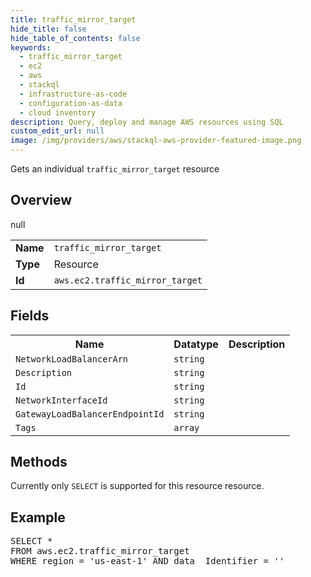 ```yaml
---
title: traffic_mirror_target
hide_title: false
hide_table_of_contents: false
keywords:
  - traffic_mirror_target
  - ec2
  - aws
  - stackql
  - infrastructure-as-code
  - configuration-as-data
  - cloud inventory
description: Query, deploy and manage AWS resources using SQL
custom_edit_url: null
image: /img/providers/aws/stackql-aws-provider-featured-image.png
---
```

Gets an individual <code>traffic_mirror_target</code> resource

## Overview
<table><tbody>
<tr><td><b>Name</b></td><td><code>traffic_mirror_target</code></td></tr>
<tr><td><b>Type</b></td><td>Resource</td></tr>
null
<tr><td><b>Id</b></td><td><code>aws.ec2.traffic_mirror_target</code></td></tr>
</tbody></table>

## Fields
<table><tbody>
<tr><th>Name</th><th>Datatype</th><th>Description</th></tr>
<tr><td><code>NetworkLoadBalancerArn</code></td><td><code>string</code></td><td></td></tr><tr><td><code>Description</code></td><td><code>string</code></td><td></td></tr><tr><td><code>Id</code></td><td><code>string</code></td><td></td></tr><tr><td><code>NetworkInterfaceId</code></td><td><code>string</code></td><td></td></tr><tr><td><code>GatewayLoadBalancerEndpointId</code></td><td><code>string</code></td><td></td></tr><tr><td><code>Tags</code></td><td><code>array</code></td><td></td></tr>
</tbody></table>

## Methods
Currently only <code>SELECT</code> is supported for this resource resource.

## Example
<pre>
SELECT * 
FROM aws.ec2.traffic_mirror_target
WHERE region = 'us-east-1' AND data__Identifier = '<Id>'
</pre>
